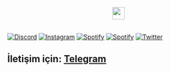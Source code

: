 <p align="center">
  <img src="https://user-images.githubusercontent.com/5679180/79618120-0daffb80-80be-11ea-819e-d2b0fa904d07.gif" width="28px">
  <br><br>

[![Discord](https://img.shields.io/badge/Discord-@dawend-6182e1)](https://discord.com/users/754270824504229949)
[![Instagram](https://img.shields.io/badge/İnstagram-@dawendvac-E1306C)](https://instagram.com/dawendvac)
[![Spotify](https://img.shields.io/badge/Spotify-@Dawend-1DB954)](https://open.spotify.com/user/p5awp9dagxa0p5p6sghp4bzjg?si=f3c3a744cd64483f)
[![Spotify](https://img.shields.io/badge/Youtube-@dawend-FF0000)](https://youtube.com/@dawend)
[![Twitter](https://img.shields.io/badge/İnstagram-@dawendvac-14171A)](https://x.com/dawendvac)

## İletişim için: [Telegram](https://t.me/dawendvac)
